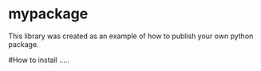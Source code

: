 # mypackage
This library was created as an example of how to publish your own python package.

#How to install
.....